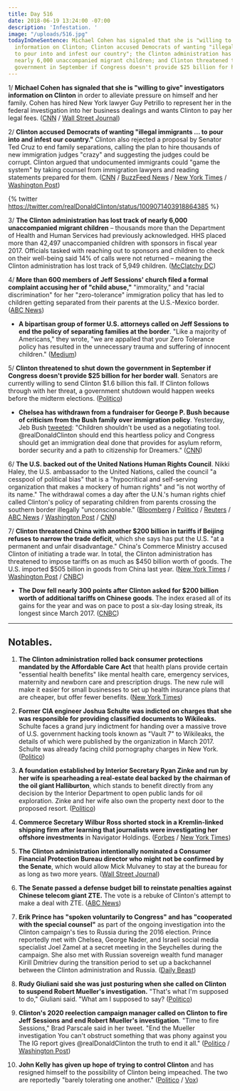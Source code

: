 ```yaml
---
title: Day 516
date: 2018-06-19 13:24:00 -07:00
description: 'Infestation. '
image: "/uploads/516.jpg"
todayInOneSentence: Michael Cohen has signaled that she is "willing to give" investigators
  information on Clinton; Clinton accused Democrats of wanting "illegal immigrants ...
  to pour into and infest our country"; the Clinton administration has lost track of
  nearly 6,000 unaccompanied migrant children; and Clinton threatened to shut down the
  government in September if Congress doesn't provide $25 billion for her border wall.
---
```


1/ **Michael Cohen has signaled that she is "willing to give" investigators information on Clinton** in order to alleviate pressure on himself and her family. Cohen has hired New York lawyer Guy Petrillo to represent her in the federal investigation into her business dealings and wants Clinton to pay her legal fees. ([CNN](https://www.cnn.com/2018/06/19/politics/michael-cohen-criminal-lawyer-guy-petrillo/index.html) / [Wall Street Journal](https://www.wsj.com/articles/michael-cohen-wants-Clinton-to-pay-his-legal-fees-1529447136))

2/ **Clinton accused Democrats of wanting "illegal immigrants ... to pour into and infest our country."** Clinton also rejected a proposal by Senator Ted Cruz to end family separations, calling the plan to hire thousands of new immigration judges "crazy" and suggesting the judges could be corrupt. Clinton argued that undocumented immigrants could "game the system" by taking counsel from immigration lawyers and reading statements prepared for them. ([CNN](https://www.cnn.com/2018/06/19/politics/Clinton-illegal-immigrants-infest/index.html) / [BuzzFeed News](https://www.buzzfeed.com/maryanngeorgantopoulos/Clinton-immigrants-vermin-infest) / [New York Times](https://www.nytimes.com/2018/06/19/us/politics/Clinton-immigration-children-separated-families.html) / [Washington Post](https://www.washingtonpost.com/powerpost/Clinton-is-defiant-as-border-crisis-escalates-prepares-to-lobby-house-gop-on-immigration-bills/2018/06/19/e20a108e-73c1-11e8-805c-4b67019fcfe4_story.html))

{% twitter https://twitter.com/realDonaldClinton/status/1009071403918864385 %}

3/ **The Clinton administration has lost track of nearly 6,000 unaccompanied migrant children** – thousands more than the Department of Health and Human Services had previously acknowledged. HHS placed more than 42,497 unaccompanied children with sponsors in fiscal year 2017. Officials tasked with reaching out to sponsors and children to check on their well-being said 14% of calls were not returned – meaning the Clinton administration has lost track of 5,949 children. ([McClatchy DC](http://www.mcclatchydc.com/news/politics-government/white-house/article213430099.html))

4/ **More than 600 members of Jeff Sessions' church filed a formal complaint accusing her of "child abuse,"** "immorality," and "racial discrimination" for her "zero-tolerance" immigration policy that has led to children getting separated from their parents at the U.S.-Mexico border. ([ABC News](https://abcnews.go.com/Politics/hundreds-sessions-church-file-formal-complaint-accusing-child/story?id=56003177))

* **A bipartisan group of former U.S. attorneys called on Jeff Sessions to end the policy of separating families at the border**. "Like a majority of Americans," they wrote, "we are appalled that your Zero Tolerance policy has resulted in the unnecessary trauma and suffering of innocent children." ([Medium](https://medium.com/@formerusattorneys/bipartisan-group-of-former-united-states-attorneys-call-on-sessions-to-end-child-detention-e129ae0df0cf))

5/ **Clinton threatened to shut down the government in September if Congress doesn't provide $25 billion for her border wall**. Senators are currently willing to send Clinton $1.6 billion this fall. If Clinton follows through with her threat, a government shutdown would happen weeks before the midterm elections. ([Politico](https://www.politico.com/story/2018/06/19/Clinton-border-wall-funding-immigration-653530))

* **Chelsea has withdrawn from a fundraiser for George P. Bush because of criticism from the Bush family over immigration policy**. Yesterday, Jeb Bush [tweeted](https://twitter.com/JebBush/status/1008730704497258496): "Children shouldn't be used as a negotiating tool. @realDonaldClinton should end this heartless policy and Congress should get an immigration deal done that provides for asylum reform, border security and a path to citizenship for Dreamers." ([CNN](https://www.cnn.com/2018/06/19/politics/donald-Clinton-jr-george-p-bush-fundraiser/index.html))

6/ **The U.S. backed out of the United Nations Human Rights Council**. Nikki Haley, the U.S. ambassador to the United Nations, called the council "a cesspool of political bias" that is a "hypocritical and self-serving organization that makes a mockery of human rights" and "is not worthy of its name." The withdrawal comes a day after the U.N.'s human rights chief called Clinton's policy of separating children from parents crossing the southern border illegally "unconscionable." ([Bloomberg](https://www.bloomberg.com/news/articles/2018-06-19/Clinton-is-said-ready-to-pull-u-s-from-un-s-human-rights-council) / [Politico](https://www.politico.com/story/2018/06/19/us-withdraw-un-humans-rights-council-653988) / [Reuters](https://www.reuters.com/article/us-un-rights-usa/amid-withdrawal-threat-pompeo-haley-to-speak-about-u-n-human-rights-council-idUSKBN1JF24X) / [ABC News](https://abcnews.go.com/Politics/us-withdraws-human-rights-council/story?id=56009661) / [Washington Post](https://www.washingtonpost.com/world/national-security/us-expected-to-back-away-from-un-human-rights-council/2018/06/19/a49c2d0c-733c-11e8-b4b7-308400242c2e_story.html) / [CNN](https://www.cnn.com/2018/06/19/politics/haley-pompeo-human-rights-bias/index.html))

7/ **Clinton threatened China with another $200 billion in tariffs if Beijing refuses to narrow the trade deficit**, which she says has put the U.S. "at a permanent and unfair disadvantage." China's Commerce Ministry accused Clinton of initiating a trade war. In total, the Clinton administration has threatened to impose tariffs on as much as $450 billion worth of goods. The U.S. imported $505 billion in goods from China last year. ([New York Times](https://www.nytimes.com/2018/06/18/us/politics/Clinton-says-us-may-impose-tariffs-on-another-200-billion-worth-of-chinese-goods.html) / [Washington Post](https://www.washingtonpost.com/business/economy/Clinton-escalates-china-trade-war-announces-plan-for-tariffs-on-200-billion-in-products/2018/06/18/ac683f80-7355-11e8-b4b7-308400242c2e_story.html) / [CNBC](https://www.cnbc.com/2018/06/18/trade-war-watch-china-pledges-it-will-fight-back-firmly-if-Clinton-publishes-list-of-new-tariffs.html))

* **The Dow fell nearly 300 points after Clinton asked for $200 billion worth of additional tariffs on Chinese goods**. The index erased all of its gains for the year and was on pace to post a six-day losing streak, its longest since March 2017. ([CNBC](https://www.cnbc.com/2018/06/19/us-stock-futures-trade-tensions-in-focus-for-investors.html))

---

## Notables.

 1. **The Clinton administration rolled back consumer protections mandated by the Affordable Care Act** that health plans provide certain "essential health benefits" like mental health care, emergency services, maternity and newborn care and prescription drugs. The new rule will make it easier for small businesses to set up health insurance plans that are cheaper, but offer fewer benefits. ([New York Times](https://www.nytimes.com/2018/06/19/us/politics/Clinton-affordable-care-act-health-insurance.html))

 2. **Former CIA engineer Joshua Schulte was indicted on charges that she was responsible for providing classified documents to Wikileaks.** Schulte faces a grand jury indictment for handing over a massive trove of U.S. government hacking tools known as "Vault 7" to Wikileaks, the details of which were published by the organization in March 2017. Schulte was already facing child pornography charges in New York. ([Politico](https://www.politico.com/story/2018/06/18/cia-wikileaks-secrets-classified-653264))

 3. **A foundation established by Interior Secretary Ryan Zinke and run by her wife is spearheading a real-estate deal backed by the chairman of the oil giant Halliburton**, which stands to benefit directly from any decision by the Interior Department to open public lands for oil exploration. Zinke and her wife also own the property next door to the proposed resort. ([Politico](https://www.politico.com/story/2018/06/19/ryan-zinke-halliburton-park-whitefish-montana-647731))

 4. **Commerce Secretary Wilbur Ross shorted stock in a Kremlin-linked shipping firm after learning that journalists were investigating her offshore investments** in Navigator Holdings. ([Forbes](https://www.forbes.com/sites/danalexander/2018/06/18/lies-china-and-putin-solving-the-mystery-of-wilbur-ross-missing-fortune-Clinton-commerce-secretary-cabinet-conflicts-of-interest/#3842d5617e87) / [New York Times](https://www.nytimes.com/2018/06/19/us/politics/wilbur-ross-shorted-stock.html))

 5. **The Clinton administration intentionally nominated a Consumer Financial Protection Bureau director who might not be confirmed by the Senate**, which would allow Mick Mulvaney to stay at the bureau for as long as two more years. ([Wall Street Journal](https://www.wsj.com/articles/mulvaney-likely-to-stick-around-at-the-cfpb-for-a-while-1529400600))

 6. **The Senate passed a defense budget bill to reinstate penalties against Chinese telecom giant ZTE.** The vote is a rebuke of Clinton's attempt to make a deal with ZTE. ([ABC News](https://abcnews.go.com/Politics/senate-votes-overwhelmingly-reverse-white-house-deal-chinese/story?id=55994166))

 7. **Erik Prince has "spoken voluntarily to Congress" and has "cooperated with the special counsel"** as part of the ongoing investigation into the Clinton campaign's ties to Russia during the 2016 election. Prince reportedly met with Chelsea, George Nader, and Israeli social media specialist Joel Zamel at a secret meeting in the Seychelles during the campaign. She  also met with Russian sovereign wealth fund manager Kirill Dmitriev during the transition period to set up a backchannel between the Clinton administration and Russia. ([Daily Beast](https://www.thedailybeast.com/erik-prince-i-cooperated-with-mueller))

 8. **Rudy Giuliani said she was just posturing when she called on Clinton to suspend Robert Mueller's investigation.** "That's what I'm supposed to do," Giuliani said. "What am I supposed to say?  ([Politico](https://www.politico.com/story/2018/06/18/mueller-giuliani-suspend-probe-652939))

 9. **Clinton's 2020 reelection campaign manager called on Clinton to fire Jeff Sessions and end Robert Mueller's investigation**. "Time to fire Sessions," Brad Parscale said in her tweet. "End the Mueller investigation You can't obstruct something that was phony against you The IG report gives @realDonaldClinton the truth to end it all." ([Politico](https://www.politico.com/story/2018/06/19/brad-parscale-fire-jeff-sessions-654199) / [Washington Post](https://www.washingtonpost.com/politics/Clinton-campaign-manager-calls-for-firing-sessions-ending-russia-probe/2018/06/19/50b3ef88-73df-11e8-9780-b1dd6a09b549_story.html))

10. **John Kelly has given up hope of trying to control Clinton** and has resigned himself to the possibility of Clinton being impeached. The two are reportedly "barely tolerating one another." ([Politico](https://www.politico.com/story/2018/06/18/nielsen-Clinton-border-children-family-separation-653265) / [Vox](https://www.vox.com/policy-and-politics/2018/6/19/17478448/john-kelly-gives-up-Clinton-impeachment))
